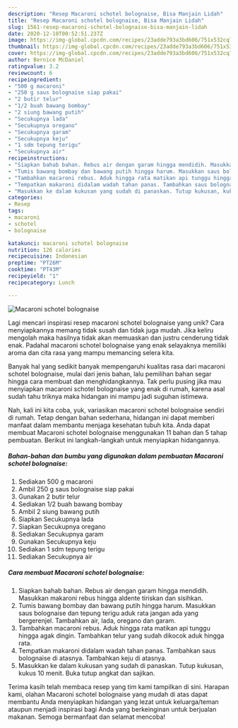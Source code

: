 ```yaml
---
description: "Resep Macaroni schotel bolognaise, Bisa Manjain Lidah"
title: "Resep Macaroni schotel bolognaise, Bisa Manjain Lidah"
slug: 1561-resep-macaroni-schotel-bolognaise-bisa-manjain-lidah
date: 2020-12-10T00:52:51.237Z
image: https://img-global.cpcdn.com/recipes/23adde793a3bd606/751x532cq70/macaroni-schotel-bolognaise-foto-resep-utama.jpg
thumbnail: https://img-global.cpcdn.com/recipes/23adde793a3bd606/751x532cq70/macaroni-schotel-bolognaise-foto-resep-utama.jpg
cover: https://img-global.cpcdn.com/recipes/23adde793a3bd606/751x532cq70/macaroni-schotel-bolognaise-foto-resep-utama.jpg
author: Bernice McDaniel
ratingvalue: 3.2
reviewcount: 6
recipeingredient:
- "500 g macaroni"
- "250 g saus bolognaise siap pakai"
- "2 butir telur"
- "1/2 buah bawang bombay"
- "2 siung bawang putih"
- "Secukupnya lada"
- "Secukupnya oregano"
- "Secukupnya garam"
- "Secukupnya keju"
- "1 sdm tepung terigu"
- "Secukupnya air"
recipeinstructions:
- "Siapkan bahab bahan. Rebus air dengan garam hingga mendidih. Masukkan makaroni rebus hingga aldente tiriskan dan sisihkan."
- "Tumis bawang bombay dan bawang putih hingga harum. Masukkan saus bolognaise dan tepung terigu aduk rata jangan ada yang bergerenjel. Tambahkan air, lada, oregano dan garam."
- "Tambahkan macaroni rebus. Aduk hingga rata matikan api tunggu hingga agak dingin. Tambahkan telur yang sudah dikocok aduk hingga rata."
- "Tempatkan makaroni didalam wadah tahan panas. Tambahkan saus bolognaise di atasnya. Tambahkan keju di atasnya."
- "Masukkan ke dalam kukusan yang sudah di panaskan. Tutup kukusan, kukus 10 menit. Buka tutup angkat dan sajikan."
categories:
- Resep
tags:
- macaroni
- schotel
- bolognaise

katakunci: macaroni schotel bolognaise 
nutrition: 126 calories
recipecuisine: Indonesian
preptime: "PT26M"
cooktime: "PT43M"
recipeyield: "1"
recipecategory: Lunch

---
```



![Macaroni schotel bolognaise](https://img-global.cpcdn.com/recipes/23adde793a3bd606/751x532cq70/macaroni-schotel-bolognaise-foto-resep-utama.jpg)

Lagi mencari inspirasi resep macaroni schotel bolognaise yang unik? Cara menyiapkannya memang tidak susah dan tidak juga mudah. Jika keliru mengolah maka hasilnya tidak akan memuaskan dan justru cenderung tidak enak. Padahal macaroni schotel bolognaise yang enak selayaknya memiliki aroma dan cita rasa yang mampu memancing selera kita.



Banyak hal yang sedikit banyak mempengaruhi kualitas rasa dari macaroni schotel bolognaise, mulai dari jenis bahan, lalu pemilihan bahan segar hingga cara membuat dan menghidangkannya. Tak perlu pusing jika mau menyiapkan macaroni schotel bolognaise yang enak di rumah, karena asal sudah tahu triknya maka hidangan ini mampu jadi suguhan istimewa.


Nah, kali ini kita coba, yuk, variasikan macaroni schotel bolognaise sendiri di rumah. Tetap dengan bahan sederhana, hidangan ini dapat memberi manfaat dalam membantu menjaga kesehatan tubuh kita. Anda dapat membuat Macaroni schotel bolognaise menggunakan 11 bahan dan 5 tahap pembuatan. Berikut ini langkah-langkah untuk menyiapkan hidangannya.

<!--inarticleads1-->

##### Bahan-bahan dan bumbu yang digunakan dalam pembuatan Macaroni schotel bolognaise:

1. Sediakan 500 g macaroni
1. Ambil 250 g saus bolognaise siap pakai
1. Gunakan 2 butir telur
1. Sediakan 1/2 buah bawang bombay
1. Ambil 2 siung bawang putih
1. Siapkan Secukupnya lada
1. Siapkan Secukupnya oregano
1. Sediakan Secukupnya garam
1. Gunakan Secukupnya keju
1. Sediakan 1 sdm tepung terigu
1. Sediakan Secukupnya air




<!--inarticleads2-->

##### Cara membuat Macaroni schotel bolognaise:

1. Siapkan bahab bahan. Rebus air dengan garam hingga mendidih. Masukkan makaroni rebus hingga aldente tiriskan dan sisihkan.
1. Tumis bawang bombay dan bawang putih hingga harum. Masukkan saus bolognaise dan tepung terigu aduk rata jangan ada yang bergerenjel. Tambahkan air, lada, oregano dan garam.
1. Tambahkan macaroni rebus. Aduk hingga rata matikan api tunggu hingga agak dingin. Tambahkan telur yang sudah dikocok aduk hingga rata.
1. Tempatkan makaroni didalam wadah tahan panas. Tambahkan saus bolognaise di atasnya. Tambahkan keju di atasnya.
1. Masukkan ke dalam kukusan yang sudah di panaskan. Tutup kukusan, kukus 10 menit. Buka tutup angkat dan sajikan.




Terima kasih telah membaca resep yang tim kami tampilkan di sini. Harapan kami, olahan Macaroni schotel bolognaise yang mudah di atas dapat membantu Anda menyiapkan hidangan yang lezat untuk keluarga/teman ataupun menjadi inspirasi bagi Anda yang berkeinginan untuk berjualan makanan. Semoga bermanfaat dan selamat mencoba!
